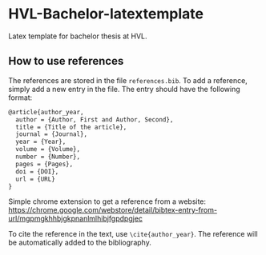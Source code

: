 # HVL-Bachelor-latextemplate
Latex template for bachelor thesis at HVL.

## How to use references
The references are stored in the file `references.bib`. To add a reference, simply add a new entry in the file. The entry should have the following format:
```LaTeX
@article{author_year,
  author = {Author, First and Author, Second},
  title = {Title of the article},
  journal = {Journal},
  year = {Year},
  volume = {Volume},
  number = {Number},
  pages = {Pages},
  doi = {DOI},
  url = {URL}
}
```

Simple chrome extension to get a reference from a website: https://chrome.google.com/webstore/detail/bibtex-entry-from-url/mgpmgkhhbjgkpnanlmlhibjfgpdpgjec

To cite the reference in the text, use `\cite{author_year}`. The reference will be automatically added to the bibliography.